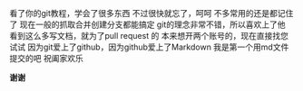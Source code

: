 看了你的git教程，学会了很多东西
不过很快就忘了，呵呵
不多常用的还是都记住了
现在一般的抓取合并创建分支都能搞定
git的理念非常不错，所以喜欢上了他
看到这么多写文档，就为了pull request 的
本来想开两个账号的，现在直接找您试试
因为git爱上了github，因为github爱上了Markdown
我是第一个用md文件提交的吧
祝阖家欢乐

**谢谢**